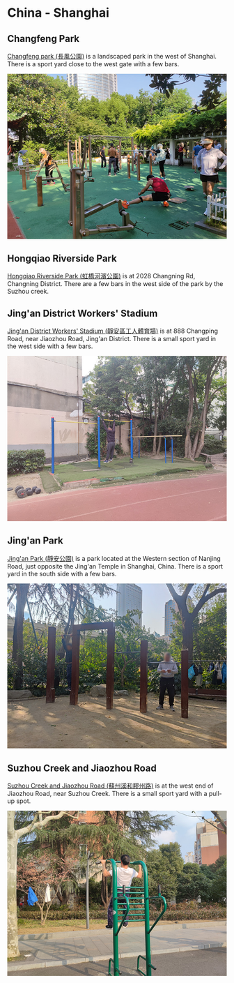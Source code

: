 # China - Shanghai

## Changfeng Park

[Changfeng park (長風公園)](https://maps.app.goo.gl/jWjreubCrmQBoCaa8) is a landscaped park in the west of Shanghai. There is a sport yard close to the west gate with a few bars.

![Changfeng Park 01](changfeng-park-01.jpg)

## Hongqiao Riverside Park

[Hongqiao Riverside Park (虹橋河濱公園)](https://maps.app.goo.gl/W4ub3FMcMQJQNRuW7) is at 2028 Changning Rd, Changning District. There are a few bars in the west side of the park by the Suzhou creek.

## Jing'an District Workers' Stadium

[Jing'an District Workers' Stadium (靜安區工人體育場)](https://maps.app.goo.gl/Lzumdhza7Fbw2V7u6) is at 888 Changping Road, near Jiaozhou Road, Jing'an District. There is a small sport yard in the west side with a few bars.

![Jing'an District Workers' Stadium 01](jing'an-district-workers'-stadium-01.jpg)

## Jing'an Park

[Jing'an Park (靜安公園)](https://maps.app.goo.gl/7w5eD8Wq5Qr8wV5X8) is a park located at the Western section of Nanjing Road, just opposite the Jing'an Temple in Shanghai, China. There is a sport yard in the south side with a few bars.

![Jing'an Park 01](jing'an-park-01.jpg)

## Suzhou Creek and Jiaozhou Road

[Suzhou Creek and Jiaozhou Road (蘇州溪和膠州路)](https://maps.app.goo.gl/VFoRbUkguQFvUQjL8) is at the west end of Jiaozhou Road, near Suzhou Creek. There is a small sport yard with a pull-up spot.

![Suzhou Creek and Jiaozhou Road 01](suzhou-creek-and-jiaozhou-road-01.jpg)
